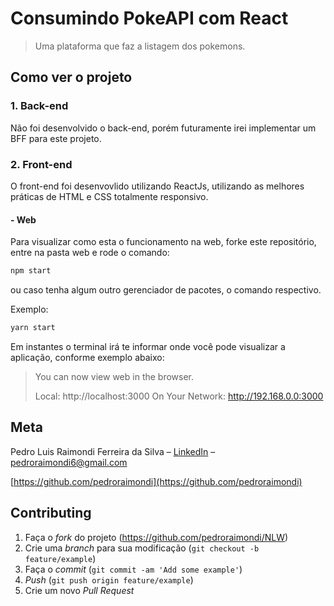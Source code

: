 # Consumindo PokeAPI com React
> Uma plataforma que faz a listagem dos pokemons.

## Como ver o projeto

### 1. Back-end

Não foi desenvolvido o back-end, porém futuramente irei implementar um BFF para este projeto.

### 2. Front-end

O front-end foi desenvovlido utilizando ReactJs, utilizando as melhores práticas de HTML e CSS totalmente responsivo.

#### - Web
Para visualizar como esta o funcionamento na web, forke este repositório, entre na pasta web e rode o comando: 

```sh
npm start
```
ou caso tenha algum outro gerenciador de pacotes, o comando respectivo.

Exemplo:
```sh
yarn start
```

Em instantes o terminal irá te informar onde você pode visualizar a aplicação, conforme exemplo abaixo:

>You can now view web in the browser.
>
>  Local:            http://localhost:3000
>  On Your Network:  http://192.168.0.0:3000
>

## Meta

Pedro Luis Raimondi Ferreira da Silva – [LinkedIn](https://www.linkedin.com/in/pedro-r-517091106/) – pedroraimondi6@gmail.com

[https://github.com/pedroraimondi](https://github.com/pedroraimondi)

## Contributing

1. Faça o _fork_ do projeto (<https://github.com/pedroraimondi/NLW>)
2. Crie uma _branch_ para sua modificação (`git checkout -b feature/example`)
3. Faça o _commit_ (`git commit -am 'Add some example'`)
4. _Push_ (`git push origin feature/example`)
5. Crie um novo _Pull Request_
